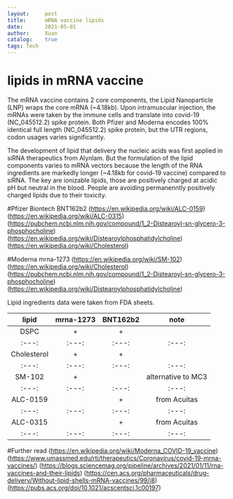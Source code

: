 ```yaml
---
layout:     post
title:      mRNA vaccine lipids
date:       2021-05-01
author:     Xuan
catalog:    true
tags: Tech
---
```


# lipids in mRNA vaccine

The mRNA vaccine contains 2 core components, the Lipid Nanoparticle (LNP) wraps the core mRNA (~4.18kb). Upon  intramuscular injection, the mRNAs were taken by the immune cells and translate into covid-19 (NC_045512.2) spike protein. Both Pfizer and Moderna encodes 100% identical full length (NC_045512.2) spike protein, but the UTR regions, codon usages varies significantly.

The development of lipid that delivery the nucleic acids was first applied in siRNA therapeutics from Alynlam. But the formulation of the lipid components varies to mRNA vectors because the length of the RNA ingredients are markedly longer (~4.18kb for covid-19 vaccine) compared to siRNA. The key are ionizable lipids, those are positively charged at acidic pH but neutral in the blood. People are avoiding permanenntly positively charged lipids due to their toxicity.

#Pfizer Biontech BNT162b2
(https://en.wikipedia.org/wiki/ALC-0159)
(https://en.wikipedia.org/wiki/ALC-0315)
(https://pubchem.ncbi.nlm.nih.gov/compound/1_2-Distearoyl-sn-glycero-3-phosphocholine)
(https://en.wikipedia.org/wiki/Distearoylphosphatidylcholine)
(https://en.wikipedia.org/wiki/Cholesterol)


#Moderna mrna-1273
(https://en.wikipedia.org/wiki/SM-102)
(https://en.wikipedia.org/wiki/Cholesterol)
(https://pubchem.ncbi.nlm.nih.gov/compound/1_2-Distearoyl-sn-glycero-3-phosphocholine)
(https://en.wikipedia.org/wiki/Distearoylphosphatidylcholine)

Lipid ingredients data were taken from FDA sheets.

| lipid | mrna-1273 | BNT162b2  | note |
| :---: | :---: | :---: |:---: |
| DSPC | + | + |
| :---: | :---: | :---: |:---: |
| Cholesterol | + | + |
| :---: | :---: | :---: |:---: |
| SM-102 | + |  |alternative to MC3 |
| :---: | :---: | :---: |:---: |
| ALC-0159 |  | + |from Acuitas |
| :---: | :---: | :---: |:---: |
| ALC-0315 |  | + |from Acuitas |
| :---: | :---: | :---: | :---: |

#Further read
(https://en.wikipedia.org/wiki/Moderna_COVID-19_vaccine)
(https://www.umassmed.edu/rti/therapeutics/Coronavirus/covid-19-mrna-vaccines/)
(https://blogs.sciencemag.org/pipeline/archives/2021/01/11/rna-vaccines-and-their-lipids)
(https://cen.acs.org/pharmaceuticals/drug-delivery/Without-lipid-shells-mRNA-vaccines/99/i8)
(https://pubs.acs.org/doi/10.1021/acscentsci.1c00197)
